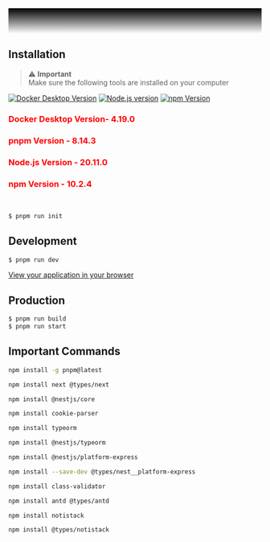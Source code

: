 <div style="background: black;">
<p align="center" style="margin: 0; letter-spacing: 3px;
text-decoration: none;">
</p>
</a>
</div>
<div style="height: 50px; background: linear-gradient(#000000, transparent);"></div>

## Installation

<div style="color: red;">

> ⚠️ **Important**<br/>Make sure the following tools are installed on your computer

<p align="center">
  
<a target="_blank" href="https://www.docker.com/get-started/">![Docker Desktop Version](https://img.shields.io/badge/Docker%20Desktop-4.19.0-black?logo=docker)</a>
<a target="_blank" href="https://nodejs.org/en">![Node.js version](https://img.shields.io/badge/Node.js-20.11.0-black?logo=nodedotjs)</a>
<a target="_blank" href="https://www.npmjs.com/">![npm Version](https://img.shields.io/badge/npm-10.2.4-black?logo=npm)</a>

<h3>Docker Desktop Version- 4.19.0</h3>
<h3>pnpm Version - 8.14.3</h3>
<h3>Node.js Version - 20.11.0</h3>
<h3>npm Version - 10.2.4</h3>

</p>
</div>

<br />

```bash
$ pnpm run init
```

## Development

```bash
$ pnpm run dev
```

[View your application in your browser](http://localhost:8099)

## Production

```bash
$ pnpm run build
$ pnpm run start
```

## Important Commands
```bash
npm install -g pnpm@latest

npm install next @types/next

npm install @nestjs/core

npm install cookie-parser

npm install typeorm

npm install @nestjs/typeorm

npm install @nestjs/platform-express

npm install --save-dev @types/nest__platform-express

npm install class-validator

npm install antd @types/antd

npm install notistack

npm install @types/notistack
```
